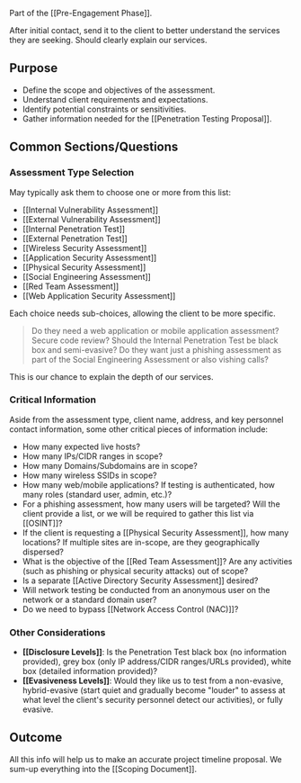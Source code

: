 Part of the [[Pre-Engagement Phase]].

After initial contact, send it to the client to better understand the services they are seeking. Should clearly explain our services.

## Purpose

- Define the scope and objectives of the assessment.
- Understand client requirements and expectations.
- Identify potential constraints or sensitivities.
- Gather information needed for the [[Penetration Testing Proposal]].

## Common Sections/Questions

### Assessment Type Selection

May typically ask them to choose one or more from this list:

- [[Internal Vulnerability Assessment]]
- [[External Vulnerability Assessment]]
- [[Internal Penetration Test]]
- [[External Penetration Test]]
- [[Wireless Security Assessment]]
- [[Application Security Assessment]]
- [[Physical Security Assessment]]
- [[Social Engineering Assessment]]
- [[Red Team Assessment]]
- [[Web Application Security Assessment]]

Each choice needs sub-choices, allowing the client to be more specific.

> Do they need a web application or mobile application assessment? Secure code review? Should the Internal Penetration Test be black box and semi-evasive? Do they want just a phishing assessment as part of the Social Engineering Assessment or also vishing calls?

This is our chance to explain the depth of our services.

### Critical Information

Aside from the assessment type, client name, address, and key personnel contact information, some other critical pieces of information include:

- How many expected live hosts?
- How many IPs/CIDR ranges in scope?
- How many Domains/Subdomains are in scope?
- How many wireless SSIDs in scope?
- How many web/mobile applications? If testing is authenticated, how many roles (standard user, admin, etc.)?
- For a phishing assessment, how many users will be targeted? Will the client provide a list, or we will be required to gather this list via [[OSINT]]?
- If the client is requesting a [[Physical Security Assessment]], how many locations? If multiple sites are in-scope, are they geographically dispersed?
- What is the objective of the [[Red Team Assessment]]? Are any activities (such as phishing or physical security attacks) out of scope?
- Is a separate [[Active Directory Security Assessment]] desired?
- Will network testing be conducted from an anonymous user on the network or a standard domain user?
- Do we need to bypass [[Network Access Control (NAC)]]?

### Other Considerations

- **[[Disclosure Levels]]**: Is the Penetration Test black box (no information provided), grey box (only IP address/CIDR ranges/URLs provided), white box (detailed information provided)?
- **[[Evasiveness Levels]]**: Would they like us to test from a non-evasive, hybrid-evasive (start quiet and gradually become "louder" to assess at what level the client's security personnel detect our activities), or fully evasive.

## Outcome

All this info will help us to make an accurate project timeline proposal.
We sum-up everything into the [[Scoping Document]]. 